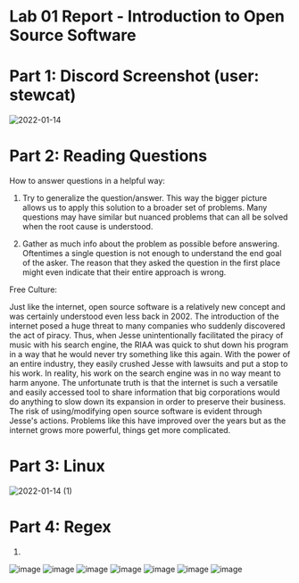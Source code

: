 # Lab 01 Report - Introduction to Open Source Software

# Part 1: Discord Screenshot (user: stewcat)
![2022-01-14](https://user-images.githubusercontent.com/86938356/149560208-66728875-f8b8-4e30-8f76-20584c2810a1.png)

# Part 2: Reading Questions
How to answer questions in a helpful way:
 1) Try to generalize the question/answer. This way the bigger picture allows us to apply this solution to a broader set of problems. Many questions may have similar but nuanced problems that can all be solved when the root cause is understood.

 2) Gather as much info about the problem as possible before answering. Oftentimes a single question is not enough to understand the end goal of the asker. The reason that they asked the question in the first place might even indicate that their entire approach is wrong. 

Free Culture:

  Just like the internet, open source software is a relatively new concept and was certainly understood even less back in 2002. The introduction of the internet posed a huge threat to many companies who suddenly discovered the act of piracy. Thus, when Jesse unintentionally facilitated the piracy of music with his search engine, the RIAA was quick to shut down his program in a way that he would never try something like this again. With the power of an entire industry, they easily crushed Jesse with lawsuits and put a stop to his work. In reality, his work on the search engine was in no way meant to harm anyone. The unfortunate truth is that the internet is such a versatile and easily accessed tool to share information that big corporations would do anything to slow down its expansion in order to preserve their business. The risk of using/modifying open source software is evident through Jesse's actions. Problems like this have improved over the years but as the internet grows more powerful, things get more complicated. 

# Part 3: Linux
![2022-01-14 (1)](https://user-images.githubusercontent.com/86938356/149566646-e8514210-0296-4174-a1f4-cc1751827adb.png)

# Part 4: Regex
1)
![image](https://user-images.githubusercontent.com/86938356/149630378-bd5b06dc-1f7e-4104-a1da-9fb0ac86fb73.png)
![image](https://user-images.githubusercontent.com/86938356/149630442-cc33d4ff-bef4-457b-b357-9753c8544b63.png)
![image](https://user-images.githubusercontent.com/86938356/149630481-490898f7-0ce9-47ec-99f4-2c3e6ca06f19.png)
![image](https://user-images.githubusercontent.com/86938356/149630606-fa56bd34-901f-44dd-a177-cdaa5c8ecd92.png)
![image](https://user-images.githubusercontent.com/86938356/149630635-1c569a9b-4c97-4ffb-954c-b681baa986a5.png)
![image](https://user-images.githubusercontent.com/86938356/149630744-bf2c28a0-c14e-4ed3-8205-2a027a831c55.png)
![image](https://user-images.githubusercontent.com/86938356/149630993-f860df9b-1bc7-46ca-9bb7-360705099bd8.png)
